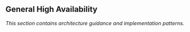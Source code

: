 ## General High Availability

_This section contains architecture guidance and implementation patterns._
